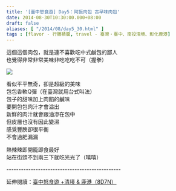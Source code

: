 ```yaml
---
title: '[臺中怒食遊] Day5：阿振肉包 古早味肉包'
date: 2014-08-30T10:30:00.000+08:00
draft: false
aliases: [ "/2014/08/day5_30.html" ]
tags : [flavor - 行膳積腹, travel - 臺灣・臺中、南投清境、彰化鹿港]
---
```


這個這個肉包，就是連不喜歡吃中式鹹包的鄙人  
也覺得非常非常美味非吃吃吃不可（握拳）  

[![](https://3.bp.blogspot.com/-BvFlGI_5MJE/XEwvlUyBhCI/AAAAAAAAGrY/uhzD-un8zE4BEQkx3PL-2_Z7eWSwNtLeQCLcBGAs/s640/14845770187_262f44f88b_z.jpg)](https://3.bp.blogspot.com/-BvFlGI_5MJE/XEwvlUyBhCI/AAAAAAAAGrY/uhzD-un8zE4BEQkx3PL-2_Z7eWSwNtLeQCLcBGAs/s1600/14845770187_262f44f88b_z.jpg)

看似平平無奇，卻是超級的美味  
包包香軟Q彈（在臺灣就用台式叫法）  
包子的甜味加上肉餡的鹹味  
要開包包肉汁才會溢出  
新鮮的肉汁就會跟油滲在包中  
但皮層也沒有因此變濕  
感覺豐腴卻很平衡  
不會過肥漏漏  
  
熱辣辣即開籠即食最好  
站在街頭不到兩三下就吃光光了（嘻嘻）  
  
\-----------------------------------------------  
  
延伸閱讀：[臺中怒食遊 +清境 & 鹿港（8D7N）](http://www.hidie.net/2014/09/8d7n.html)
